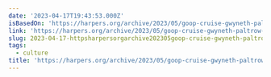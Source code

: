 ```yaml
---
date: '2023-04-17T19:43:53.000Z'
isBasedOn: 'https://harpers.org/archive/2023/05/goop-cruise-gwyneth-paltrow-goop-at-sea/'
link: 'https://harpers.org/archive/2023/05/goop-cruise-gwyneth-paltrow-goop-at-sea/'
slug: 2023-04-17-httpsharpersorgarchive202305goop-cruise-gwyneth-paltrow-goop-at-sea
tags:
  - culture
title: 'https://harpers.org/archive/2023/05/goop-cruise-gwyneth-paltrow-goop-at-sea/'
---
```


